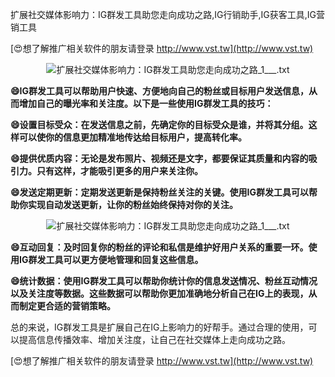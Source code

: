 扩展社交媒体影响力：IG群发工具助您走向成功之路,IG行销助手,IG获客工具,IG营销工具

[😍想了解推广相关软件的朋友请登录 http://www.vst.tw](http://www.vst.tw)

 <center><img src="https://vst.tw/MP4/tuiguang/png/7.png" alt="扩展社交媒体影响力：IG群发工具助您走向成功之路_1___.txt"></center>

**😄IG群发工具可以帮助用户快速、方便地向自己的粉丝或目标用户发送信息，从而增加自己的曝光率和关注度。以下是一些使用IG群发工具的技巧：**

**😄设置目标受众：在发送信息之前，先确定你的目标受众是谁，并将其分组。这样可以使你的信息更加精准地传达给目标用户，提高转化率。**

**😄提供优质内容：无论是发布照片、视频还是文字，都要保证其质量和内容的吸引力。只有这样，才能吸引更多的用户来关注你。**

**😄发送定期更新：定期发送更新是保持粉丝关注的关键。使用IG群发工具可以帮助你实现自动发送更新，让你的粉丝始终保持对你的关注。**

 <center><img src="https://vst.tw/MP4/tuiguang/png/0.png" alt="扩展社交媒体影响力：IG群发工具助您走向成功之路_1___.txt"></center>

**😄互动回复：及时回复你的粉丝的评论和私信是维护好用户关系的重要一环。使用IG群发工具可以更方便地管理和回复这些信息。**

**😄统计数据：使用IG群发工具可以帮助你统计你的信息发送情况、粉丝互动情况以及关注度等数据。这些数据可以帮助你更加准确地分析自己在IG上的表现，从而制定更合适的营销策略。**

总的来说，IG群发工具是扩展自己在IG上影响力的好帮手。通过合理的使用，可以提高信息传播效率、增加关注度，让自己在社交媒体上走向成功之路。

[😍想了解推广相关软件的朋友请登录 http://www.vst.tw](http://www.vst.tw)



